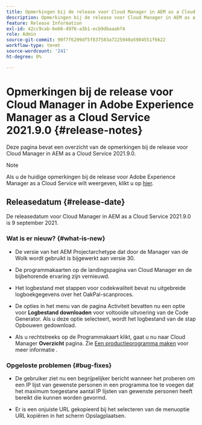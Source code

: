 ```yaml
---
title: Opmerkingen bij de release voor Cloud Manager in AEM as a Cloud Service versie 2021.9.0
description: Opmerkingen bij de release voor Cloud Manager in AEM as a Cloud Service versie 2021.9.0
feature: Release Information
exl-id: 42cc9cab-6e66-4976-a3b1-ecb9dbaaabf4
role: Admin
source-git-commit: 90f7f6209df5f837583a7225940a5984551f6622
workflow-type: tm+mt
source-wordcount: '241'
ht-degree: 0%

---
```


# Opmerkingen bij de release voor Cloud Manager in Adobe Experience Manager as a Cloud Service 2021.9.0 {#release-notes}

Deze pagina bevat een overzicht van de opmerkingen bij de release voor Cloud Manager in AEM as a Cloud Service 2021.9.0.

>[!NOTE]
>Als u de huidige opmerkingen bij de release voor Adobe Experience Manager as a Cloud Service wilt weergeven, klikt u op [hier](https://experienceleague.adobe.com/docs/experience-manager-cloud-service/content/release-notes/release-notes/release-notes-current.html).

## Releasedatum {#release-date}

De releasedatum voor Cloud Manager in AEM as a Cloud Service 2021.9.0 is 9 september 2021.

### Wat is er nieuw? {#what-is-new}

* De versie van het AEM Projectarchetype dat door de Manager van de Wolk wordt gebruikt is bijgewerkt aan versie 30.

* De programmakaarten op de landingspagina van Cloud Manager en de bijbehorende ervaring zijn vernieuwd.

* Het logbestand met stappen voor codekwaliteit bevat nu uitgebreide logboekgegevens over het OakPal-scanproces.

* De opties in het menu van de pagina Activiteit bevatten nu een optie voor **Logbestand downloaden** voor voltooide uitvoering van de Code Generator. Als u deze optie selecteert, wordt het logbestand van de stap Opbouwen gedownload.

* Als u rechtstreeks op de Programmakaart klikt, gaat u nu naar Cloud Manager **Overzicht** pagina. Zie [Een productieprogramma maken](https://experienceleague.adobe.com/docs/experience-manager-cloud-service/content/implementing/using-cloud-manager/programs/creating-production-programs.html) voor meer informatie .

### Opgeloste problemen {#bug-fixes}

* De gebruiker ziet nu een begrijpelijker bericht wanneer het proberen om een IP lijst van gewenste personen in een programma toe te voegen dat het maximum toegestane aantal IP lijsten van gewenste personen heeft bereikt die kunnen worden gevormd.

* Er is een onjuiste URL gekopieerd bij het selecteren van de menuoptie URL kopiëren in het scherm Opslagplaatsen.


